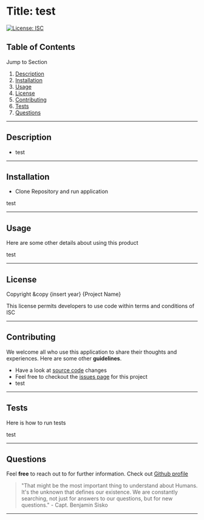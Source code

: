 # Title: test

  [![License: ISC](https://img.shields.io/badge/License-ISC-blue.svg)](https://opensource.org/licenses/ISC)

  ## Table of Contents
  Jump to Section
  1. [Description](#description)
  1. [Installation](#installation)
  1. [Usage](#usage)
  1. [License](#license)
  1. [Contributing](#contributing)
  1. [Tests](#tests)
  1. [Questions](#questions)
  
  ---
  ## Description
  * test
  
  ---
  ## Installation
  
  * Clone Repository and run application

   test

  ---
  ## Usage
  Here are some other details about using this product

  test

  ---
  ## License
  Copyright &copy {insert year} {Project Name}
  
  This license permits developers to use code within terms and conditions of ISC
  
  ---
  ## Contributing
  We welcome all who use this application to share their thoughts and experiences. 
   Here are some other **guidelines**.
  - Have a look at [source code](https://www.github.com/test/test/pulls) changes
  - Feel free to checkout the [issues page](https://www.github.com/test/test/issues) for this project
  - test
  
  ---
  ## Tests
  Here is how to run tests

  test

  ---
  ## Questions
  Feel **free** to reach out to <test> for further information. 
  Check out [Github profile](https://www.github/test)
  
  >"That might be the most important thing to understand about Humans. It's the unknown that defines our existence. We are constantly searching, not just for answers to our questions, but for new questions." - Capt. Benjamin Sisko 
  ---
        